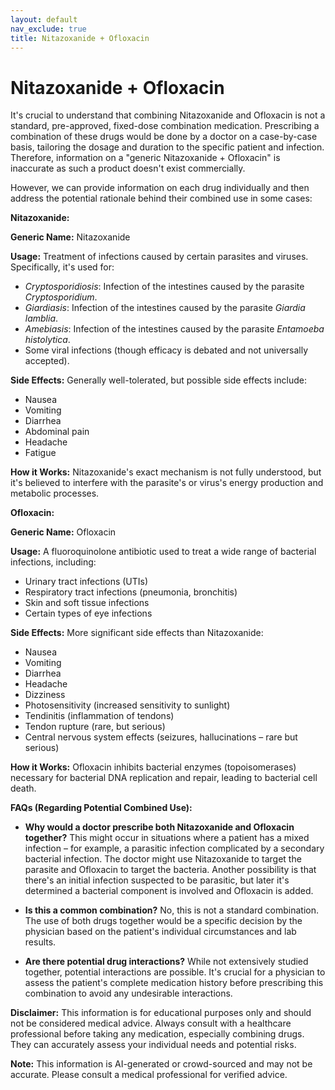 ```yaml
---
layout: default
nav_exclude: true
title: Nitazoxanide + Ofloxacin
---
```


# Nitazoxanide + Ofloxacin

It's crucial to understand that combining Nitazoxanide and Ofloxacin is not a standard, pre-approved, fixed-dose combination medication.  Prescribing a combination of these drugs would be done by a doctor on a case-by-case basis, tailoring the dosage and duration to the specific patient and infection.  Therefore, information on a "generic Nitazoxanide + Ofloxacin" is inaccurate as such a product doesn't exist commercially.


However, we can provide information on each drug individually and then address the potential rationale behind their combined use in some cases:

**Nitazoxanide:**

**Generic Name:** Nitazoxanide

**Usage:**  Treatment of infections caused by certain parasites and viruses.  Specifically, it's used for:

* *Cryptosporidiosis*:  Infection of the intestines caused by the parasite _Cryptosporidium_.
* *Giardiasis*: Infection of the intestines caused by the parasite _Giardia lamblia_.
* *Amebiasis*: Infection of the intestines caused by the parasite _Entamoeba histolytica_.
* Some viral infections (though efficacy is debated and not universally accepted).

**Side Effects:**  Generally well-tolerated, but possible side effects include:

* Nausea
* Vomiting
* Diarrhea
* Abdominal pain
* Headache
* Fatigue


**How it Works:** Nitazoxanide's exact mechanism is not fully understood, but it's believed to interfere with the parasite's or virus's energy production and metabolic processes.


**Ofloxacin:**

**Generic Name:** Ofloxacin

**Usage:**  A fluoroquinolone antibiotic used to treat a wide range of bacterial infections, including:

* Urinary tract infections (UTIs)
* Respiratory tract infections (pneumonia, bronchitis)
* Skin and soft tissue infections
* Certain types of eye infections


**Side Effects:**  More significant side effects than Nitazoxanide:

* Nausea
* Vomiting
* Diarrhea
* Headache
* Dizziness
* Photosensitivity (increased sensitivity to sunlight)
* Tendinitis (inflammation of tendons)
* Tendon rupture (rare, but serious)
*  Central nervous system effects (seizures, hallucinations – rare but serious)


**How it Works:** Ofloxacin inhibits bacterial enzymes (topoisomerases) necessary for bacterial DNA replication and repair, leading to bacterial cell death.


**FAQs (Regarding Potential Combined Use):**

* **Why would a doctor prescribe both Nitazoxanide and Ofloxacin together?**  This might occur in situations where a patient has a mixed infection – for example, a parasitic infection complicated by a secondary bacterial infection. The doctor might use Nitazoxanide to target the parasite and Ofloxacin to target the bacteria.  Another possibility is that there's an initial infection suspected to be parasitic, but later it's determined a bacterial component is involved and Ofloxacin is added.


* **Is this a common combination?** No, this is not a standard combination.  The use of both drugs together would be a specific decision by the physician based on the patient's individual circumstances and lab results.


* **Are there potential drug interactions?**  While not extensively studied together, potential interactions are possible.  It's crucial for a physician to assess the patient's complete medication history before prescribing this combination to avoid any undesirable interactions.


**Disclaimer:** This information is for educational purposes only and should not be considered medical advice.  Always consult with a healthcare professional before taking any medication, especially combining drugs.  They can accurately assess your individual needs and potential risks.


**Note:** This information is AI-generated or crowd-sourced and may not be accurate. Please consult a medical professional for verified advice.